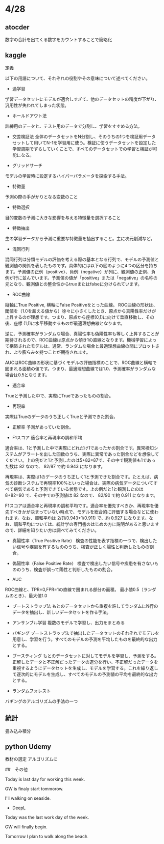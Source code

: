# 4/28

## atocder
数字の合計を出てくる数字をカウントすることで簡略化


## kaggle
定義

以下の用語について、それぞれの役割やその意味について述べてください。
- 過学習

学習データセットにモデルが適合しすぎて、他のデータセットの精度が下がり、汎用性が失われてしまった状態。

- ホールドアウト法

訓練用のデータと、テスト用のデータで分割し、学習をすすめる方法。

- 交差検証法
全体のデータセットをN分割し、そのうちの1つを検証用データセットして用いてN-1を学習用に使う。検証に使うデータセットを設定した学習周期でずらしていくことで、すべてのデータセットでの学習と検証が可能になる。

- グリッドサーチ

モデルの学習時に設定するハイパーパラメータを探索する手法。

- 特徴量

予測の際の手がかりとなる変数のこと


- 特徴選択

目的変数の予測に大きな影響を与える特徴量を選択すること

- 特徴抽出

生の学習データから予測に重要な特徴量を抽出すること。主に次元削減など。

- 混同行列

混同行列は分類モデルの評価を考える際の基本となる行列で、モデルの予測値と観測値の関係を表したものです。具体的には以下の図のように4つの区分を持ちます。予測値の正例（positive）、負例（negative）が列に、観測値の正例、負例が行に並んでいます。予測値の値が「positive」または「negative」の名称の元となり、観測値との整合性からtrueまたはfalseに分けられています。

- ROC曲線

縦軸にTrue Positive, 横軸にFalse Positiveをとった曲線。
ROC曲線の形状は、閾値を（1.0を超える値から）徐々に小さくしたとき、原点から真陽性率だけが上昇するのが理想です。つまり、原点から座標(0,1)に向けて垂直移動し、その後、座標 (1,1)に水平移動するものが最適理想曲線となります。

逆に、予測確率がランダムな場合、真陽性率も偽陽性率も等しく上昇することが期待されるので、ROC曲線は原点から傾き1の直線となります。機械学習によって構築されたモデルは、通常、ランダムな場合と最適理想曲線の間にプロットされ、より膨らみを持つことが期待されます。

AUCはROC曲線の形状に基づくモデルの評価指標のことで、ROC曲線と横軸で囲まれる面積の値です。つまり、最適理想曲線では1.0、予測確率がランダムな場合は0.5となります。


- 適合率

Trueと予測した中で、実際にTrueであったものの割合。

- 再現率

実際はTrueのデータのうち正しくTrueと予測できた割合。
- 正解率
予測があっていた割合。

- F1スコア
適合率と再現率の調和平均


適合率は、1と予測した中で実際にどれだけ1であったかの割合です。異常検知システムがアラートを出した回数のうち、実際に異常であった割合などを想像してください。上の例だと1と予測したのは5+82=87で、その中で観測値も1であった数は 82 なので、 82/87 で約 0.943 になります。

再現率は、実際は1のデータのうち正しく1と予測できた割合です。たとえば、病気の診断システムで再現率100%といった場合は、実際の病気データについてすべて病気であると予測できている状態です。上の例だと1と観測したのは 8+82=90 で、その中での予測値は 82 なので、 82/90 で約 0.911 になります。

F1スコアは適合率と再現率の調和平均です。適合率を優先すべきか、再現率を優先すべきかが決まっていない時点で、モデルを総合的に評価する場合などに使われます。なお、調和平均は 2/(1/0.943+1/0.911) で、約 0.927 になります。なお、調和平均については、統計学の専門書のはじめの方に説明があると思いますので、詳細を知りたい方は調べてみてください。


- 真陽性率（True Positive Rate）
検査の性能を表す指標の一つで、検出したい信号や疾患を有するもののうち、検査が正しく陽性と判断したものの割合。

- 偽陽性率（False Positive Rate）
検査で検出したい信号や疾患を有さないもののうち、検査が誤って陽性と判断したものの割合。

- AUC

ROC曲線と、TPR=0,FPR=1の直線で囲まれる部分の面積。
最小値0.5（ランダムのとき）、最大値1.0

- ブートストラップ法
もとのデータセットから重複を許してランダムにN行のデータを抽出し、新しいデータセットを作る手法。

- アンサンブル学習
複数のモデルで学習し、出力をまとめる


- バギング
ブートストラップ法で抽出したデータセットのそれぞれでモデルを用意し、学習を行う。すべてのモデルの予測を平均したものを最終的な出力とする。
- ブースティング
もとのデータセットに対してモデルを学習し、予測をする。正解したデータと不正解だったデータの選分を行い、不正解だったデータを重視するようにデータセットを生成し、モデルを学習する。これを繰り返して逐次的にモデルを生成し、すべてのモデルの予測値の平均を最終的な出力とする。

- ランダムフォレスト

バギングのアルゴリズムの手法の一つ


## 統計
畳み込み積分


## python Udemy

教材の選定
アルゴリズムに

##　その他

Today is last day for working this week.

GW is finaly start tommorow.

I'll walking on seaside.

- DeepL

Today was the last work day of the week.

GW will finally begin.

Tomorrow I plan to walk along the beach.


